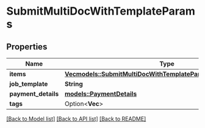 # SubmitMultiDocWithTemplateParams

## Properties

Name | Type | Description | Notes
------------ | ------------- | ------------- | -------------
**items** | [**Vec<models::SubmitMultiDocWithTemplateParamsRequestItemsInner>**](submitMultiDocWithTemplateParams_request_items_inner.md) |  | 
**job_template** | **String** |  | 
**payment_details** | [**models::PaymentDetails**](paymentDetails.md) |  | 
**tags** | Option<**Vec<String>**> |  | [optional]

[[Back to Model list]](../README.md#documentation-for-models) [[Back to API list]](../README.md#documentation-for-api-endpoints) [[Back to README]](../README.md)


